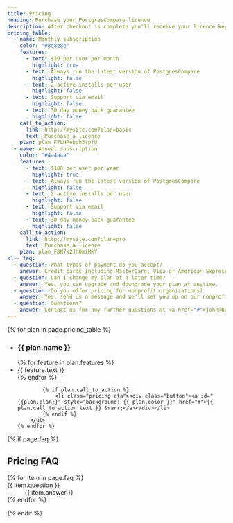 ```yaml
---
title: Pricing
heading: Purchase your PostgresCompare licence
description: After checkout is complete you'll receive your licence key via email.
pricing_table:
  - name: Monthly subscription
    color: "#8e8e8e"
    features:
      - text: $10 per user per month
        highlight: true
      - text: Always run the latest version of PostgresCompare
        highlight: false
      - text: 2 active installs per user
        highlight: false
      - text: Support via email
        highlight: false
      - text: 30 day money back guarantee
        highlight: false
    call_to_action:
      link: http://mysite.com?plan=basic
      text: Purchase a licence
    plan: plan_F7LHPebph3tpfU
  - name: Annual subscription
    color: "#4a4a4a"
    features:
      - text: $100 per user per year
        highlight: true
      - text: Always run the latest version of PostgresCompare
        highlight: false
      - text: 2 active installs per user
        highlight: false
      - text: Support via email
        highlight: false
      - text: 30 day money back guarantee
        highlight: false
    call_to_action:
      link: http://mysite.com?plan=pro
      text: Purchase a licence
    plan: plan_F8N7x2Jh0miMkY
<!-- faq:
  - question: What types of payment do you accept?
    answer: Credit cards including MasterCard, Visa or American Express.
  - question: Can I change my plan at a later time?
    answer: Yes, you can upgrade and downgrade your plan at anytime.
  - question: Do you offer pricing for nonprofit organizations?
    answer: Yes, send us a message and we'll set you up on our nonprofit pricing.
  - question: Questions?
    answer: Contact us for any further questions at <a href="#">john@business.com</a>. -->
---
```

<script src="https://js.stripe.com/v3"></script>


<div class="plans">
	{% for plan in page.pricing_table %}
		<ul class="plan">
			<li style="background: {{ plan.color }}">
				<h3>{{ plan.name }}</h3>
			</li>
			{% for feature in plan.features %}
				<li {% if feature.highlight %} class="highlighted"{% endif %}>{{ feature.text }}</li>
			{% endfor %}

			{% if plan.call_to_action %}
				<li class="pricing-cta"><div class="button"><a id="{{plan.plan}}" style="background: {{ plan.color }}" href="#">{{ plan.call_to_action.text }} &rarr;</a></div></li>
			{% endif %}
		</ul>
	{% endfor %}
</div>


<script>
  var stripe = Stripe('pk_live_WBgGhfOBShwMGAXipP1KHl7u');

  var monthlyPlanButton = document.getElementById('plan_F7LHPebph3tpfU');
  monthlyPlanButton.addEventListener('click', function () {
    // When the customer clicks on the button, redirect
    // them to Checkout.
    stripe.redirectToCheckout({
      items: [{plan: 'plan_F7LHPebph3tpfU', quantity: 1}],
      successUrl: 'https://www.postgrescompare.com/success',
      cancelUrl: 'https://www.postgrescompare.com/',
    });
    return false;
  });

  var annualPlanButton = document.getElementById('plan_F8N7x2Jh0miMkY');
  annualPlanButton.addEventListener('click', function () {
    // When the customer clicks on the button, redirect
    // them to Checkout.
    stripe.redirectToCheckout({
      items: [{plan: 'plan_F8N7x2Jh0miMkY', quantity: 1}],
      successUrl: 'https://www.postgrescompare.com/success',
      cancelUrl: 'https://www.postgrescompare.com/',
    });
    return false;
  });
</script>

{% if page.faq %}
	<h2>Pricing FAQ</h2>
	<dl class="faq">
		{% for item in page.faq %}
			<div>
				<dt>{{ item.question }}</dt>
				<dd>{{ item.answer }}</dd>
			</div>
		{% endfor %}
	</dl>
{% endif %}
